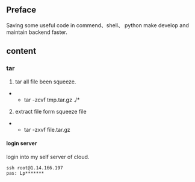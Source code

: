 ## Preface 

Saving some useful code in  commend、shell、 python  make develop and maintain backend  faster.



## content 

### tar
1.   tar all file been squeeze.
- + tar -zcvf tmp.tar.gz ./*
2.  extract file form squeeze file
- + tar -zxvf file.tar.gz


#### login server 
login into my self server  of cloud.
```shell 
ssh root@1.14.166.197
pas: Lp*******
```
###  
## 